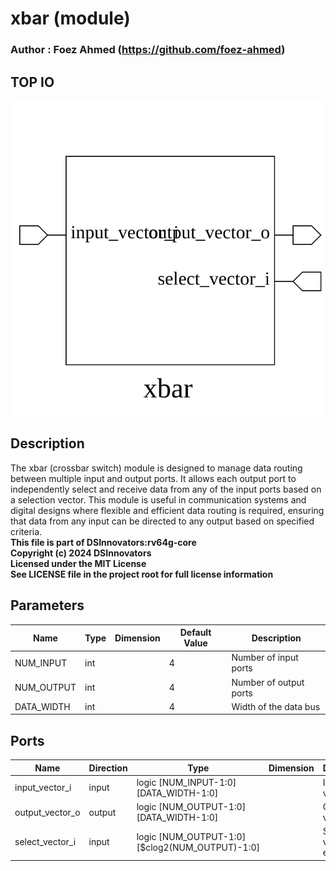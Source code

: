 # xbar (module)

### Author : Foez Ahmed (https://github.com/foez-ahmed)

## TOP IO
<img src="./xbar_top.svg">

## Description

The xbar (crossbar switch) module is designed to manage data routing between multiple input and
output ports. It allows each output port to independently select and receive data from any of the
input ports based on a selection vector. This module is useful in communication systems and digital
designs where flexible and efficient data routing is required, ensuring that data from any input can
be directed to any output based on specified criteria.
<br>**This file is part of DSInnovators:rv64g-core**
<br>**Copyright (c) 2024 DSInnovators**
<br>**Licensed under the MIT License**
<br>**See LICENSE file in the project root for full license information**

## Parameters
|Name|Type|Dimension|Default Value|Description|
|-|-|-|-|-|
|NUM_INPUT|int||4|Number of input ports|
|NUM_OUTPUT|int||4|Number of output ports|
|DATA_WIDTH|int||4|Width of the data bus|

## Ports
|Name|Direction|Type|Dimension|Description|
|-|-|-|-|-|
|input_vector_i|input|logic [NUM_INPUT-1:0][DATA_WIDTH-1:0]|| Input data vectors|
|output_vector_o|output|logic [NUM_OUTPUT-1:0][DATA_WIDTH-1:0]|| Output data vectors|
|select_vector_i|input|logic [NUM_OUTPUT-1:0][$clog2(NUM_OUTPUT)-1:0]|| Selection vector for each output|
